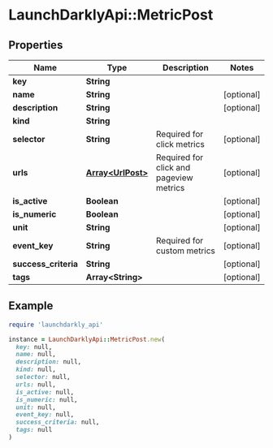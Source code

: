 # LaunchDarklyApi::MetricPost

## Properties

| Name | Type | Description | Notes |
| ---- | ---- | ----------- | ----- |
| **key** | **String** |  |  |
| **name** | **String** |  | [optional] |
| **description** | **String** |  | [optional] |
| **kind** | **String** |  |  |
| **selector** | **String** | Required for click metrics | [optional] |
| **urls** | [**Array&lt;UrlPost&gt;**](UrlPost.md) | Required for click and pageview metrics | [optional] |
| **is_active** | **Boolean** |  | [optional] |
| **is_numeric** | **Boolean** |  | [optional] |
| **unit** | **String** |  | [optional] |
| **event_key** | **String** | Required for custom metrics | [optional] |
| **success_criteria** | **String** |  | [optional] |
| **tags** | **Array&lt;String&gt;** |  | [optional] |

## Example

```ruby
require 'launchdarkly_api'

instance = LaunchDarklyApi::MetricPost.new(
  key: null,
  name: null,
  description: null,
  kind: null,
  selector: null,
  urls: null,
  is_active: null,
  is_numeric: null,
  unit: null,
  event_key: null,
  success_criteria: null,
  tags: null
)
```

